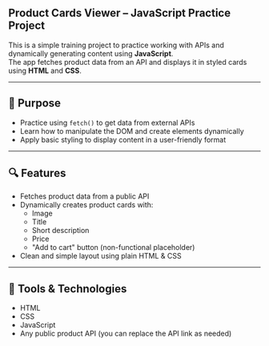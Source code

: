 ## Product Cards Viewer – JavaScript Practice Project

This is a simple training project to practice working with APIs and dynamically generating content using **JavaScript**.  
The app fetches product data from an API and displays it in styled cards using **HTML** and **CSS**.

---

## 🎯 Purpose

- Practice using `fetch()` to get data from external APIs
- Learn how to manipulate the DOM and create elements dynamically
- Apply basic styling to display content in a user-friendly format

---

## 🔍 Features

- Fetches product data from a public API
- Dynamically creates product cards with:
  - Image
  - Title
  - Short description
  - Price
  - "Add to cart" button (non-functional placeholder)
- Clean and simple layout using plain HTML & CSS

---

## 🧰 Tools & Technologies

- HTML
- CSS
- JavaScript
- Any public product API (you can replace the API link as needed)
